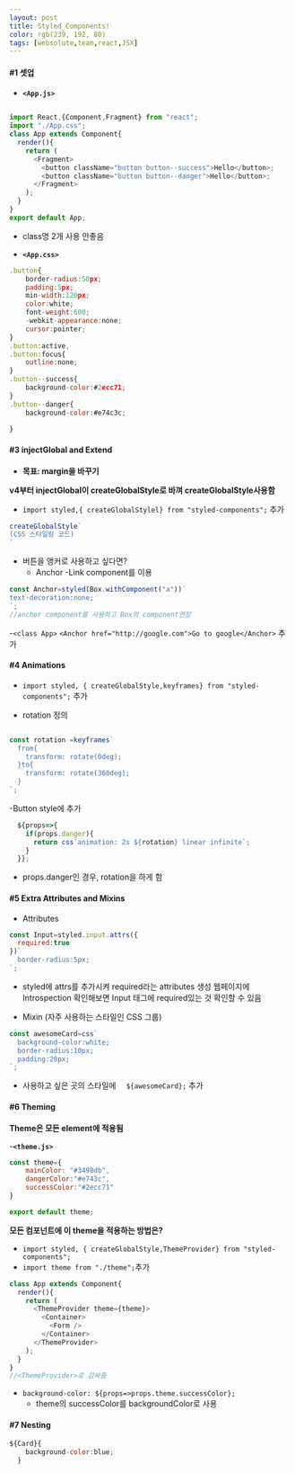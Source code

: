 ```yaml
---
layout: post
title: Styled_Components!
color: rgb(239, 192, 80)
tags: [websolute,team,react,JSX]
---
```


#### #1 셋업

- __`<App.js>`__
```javascript

import React,{Component,Fragment} from "react"; 
import "./App.css";
class App extends Component{
  render(){
    return (
      <Fragment>
        <button className="button button--success">Hello</button>;
        <button className="button button--danger">Hello</button>;        
      </Fragment>
    );
  }
}
export default App;

```
- class명 2개 사용 안좋음


- __`<App.css>`__
```javascript
.button{
    border-radius:50px;
    padding:5px;
    min-width:120px;
    color:white;
    font-weight:600;
    -webkit-appearance:none;
    cursor:pointer;
}
.button:active,
.button:focus{
    outline:none;
}
.button--success{
    background-color:#2ecc71;
} 
.button--danger{
    background-color:#e74c3c;
    
}
```


#### #3 injectGlobal and Extend

- __목표: margin을 바꾸기__


__v4부터 injectGlobal이  createGlobalStyle로 바껴  createGlobalStyle사용함__


- `import styled,{ createGlobalStylel} from "styled-components";` 추가


```javascript
createGlobalStyle`
(CSS 스타일링 코드)
`
```


- 버튼을 앵커로 사용하고 싶다면?
    - Anchor -Link component를 이용

```javascript
const Anchor=styled(Box.withComponent("a"))`
text-decoration:none;
`;
//anchor component를 사용하고 Box의 component연장 
```

-`<class App>`
` <Anchor href="http://google.com">Go to google</Anchor> ` 추가


#### #4 Animations

- `import styled, { createGlobalStyle,keyframes} from "styled-components";` 추가

- rotation 정의
```javascript

const rotation =keyframes`
  from{
    transform: rotate(0deg);
  }to{
    transform: rotate(360deg);
  }
`;
```

-Button style에 추가
```javascript
  ${props=>{
    if(props.danger){
      return css`animation: 2s ${rotation} linear infinite`;
    }
  }};
  ```
- props.danger인 경우, rotation을 하게 함


#### #5 Extra Attributes and Mixins


- Attributes
```javascript
const Input=styled.input.attrs({
  required:true  
})`
  border-radius:5px;
`;
```
- styled에 attrs를 추가시켜 required라는 attributes 생성
웹페이지에 Introspection 확인해보면 Input 태그에 required있는 것 확인할 수 있음 



- Mixin (자주 사용하는 스타일인 CSS 그룹)
```javascript
const awesomeCard=css`
  background-color:white;
  border-radius:10px;
  padding:20px;
`;
```


- 사용하고 싶은 곳의 스타일에 `  ${awesomeCard};` 추가


#### #6 Theming


__Theme은 모든 element에 적용됨__

-__`<theme.js>`__
```javascript
const theme={
    mainColor: "#3498db",
    dangerColor:"#e743c",
    successColor:"#2ecc71"
}

export default theme;
```


__모든 컴포넌트에 이 theme을 적용하는 방법은?__
- `import styled, { createGlobalStyle,ThemeProvider} from "styled-components";`
- `import theme from "./theme";`추가


```javascript
class App extends Component{
  render(){
    return (
      <ThemeProvider theme={theme}>
        <Container>
          <Form />
        </Container>  
      </ThemeProvider>
    );
  }
}
//<ThemeProvider>로 감싸줌
```

- `background-color: ${props=>props.theme.successColor};`
    - theme의 successColor를 backgroundColor로 사용 

#### #7 Nesting

```javascript
${Card}{
    background-color:blue;
  }
```
